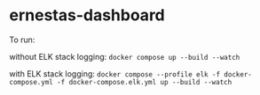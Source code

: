 # ernestas-dashboard

To run:

without ELK stack logging:
```docker compose up --build --watch```

with ELK stack logging:
```docker compose --profile elk -f docker-compose.yml -f docker-compose.elk.yml up --build --watch```